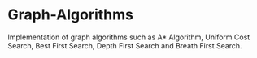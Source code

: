 # Graph-Algorithms
Implementation of graph algorithms such as A* Algorithm, Uniform Cost Search, Best First Search, Depth First Search and Breath First Search.
